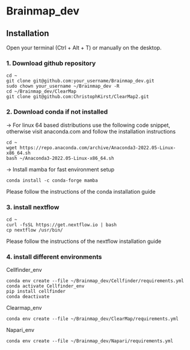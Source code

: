 # Brainmap_dev
## Installation

Open your terminal (Ctrl + Alt + T) or manually on the desktop.

### 1. Download github repository

```
cd ~
git clone git@github.com:your_username/Brainmap_dev.git
sudo chown your_username ~/Brainmap_dev -R
cd ~/Brainmap_dev/ClearMap
git clone git@github.com:ChristophKirst/ClearMap2.git
```

### 2. Download conda if not installed
  -> For linux 64 based distributions use the following code snippet, otherwise visit anaconda.com and follow the installation instructions

```
cd ~
wget https://repo.anaconda.com/archive/Anaconda3-2022.05-Linux-x86_64.sh
bash ~/Anaconda3-2022.05-Linux-x86_64.sh
```
  -> Install mamba for fast environment setup

```
conda install -c conda-forge mamba
```

Please follow the instructions of the conda installation guide

### 3. install nextflow 

```
cd ~
curl -fsSL https://get.nextflow.io | bash
cp nextflow /usr/bin/
```
Please follow the instructions of the nextflow installation guide

### 4. install different environments

Cellfinder_env
```
conda env create --file ~/Brainmap_dev/Cellfinder/requirements.yml
conda activate Cellfinder_env
pip install cellfinder
conda deactivate
```

Clearmap_env
```
conda env create --file ~/Brainmap_dev/ClearMap/requirements.yml
```

Napari_env
```
conda env create --file ~/Brainmap_dev/Napari/requirements.yml
```

